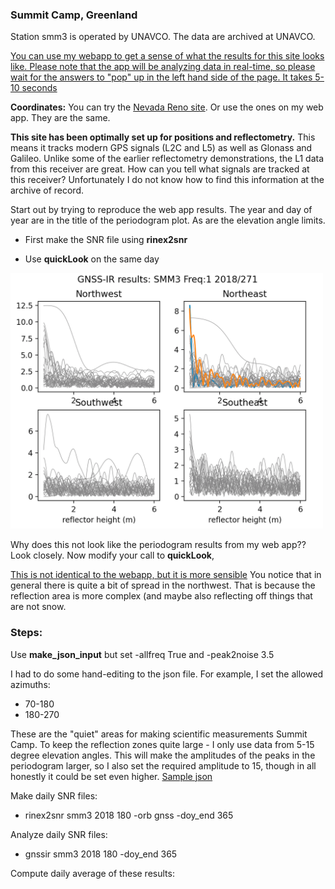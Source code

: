 ### Summit Camp, Greenland

Station smm3 is operated by UNAVCO. The data are archived at UNAVCO. 

[You can use my webapp to get a sense of what the results for this site looks like. Please note that the app 
will be analyzing data in real-time, so please wait for the answers to "pop" up in the 
left hand side of the page. It takes 5-10 seconds](https://gnss-reflections.org/fancy6?example=smm3)

**Coordinates:**
You can try the [Nevada Reno site](http://geodesy.unr.edu/NGLStationPages/stations/SMM3.sta).
Or use the ones on my web app. They are the same.

**This site has been optimally set up for positions and reflectometry.** This means it tracks modern
GPS signals (L2C and L5) as well as Glonass and Galileo. Unlike some of the earlier reflectometry demonstrations, 
the L1 data from this receiver are great. How can you tell what signals are tracked at this receiver?
Unfortunately I do not know how to find this information at the 
archive of record. 

Start out by trying to reproduce the web app results. The year and day of year are in the 
title of the periodogram plot. As are the elevation angle limits.

- First make the SNR file using **rinex2snr**

- Use **quickLook** on the same day

<img src="smm3-default.png" width="500" />

Why does this not look like the periodogram results from my web app?? Look closely.
Now modify your call to **quickLook**,

[This is not identical to the webapp, but it is more sensible](smm3-sensible.png)
You notice that in general there is quite a bit of spread in the northwest.  That is because the reflection 
area is more complex (and maybe also reflecting off things that are not snow.

### Steps: 

Use **make_json_input** but set -allfreq True and -peak2noise 3.5

I had to do some hand-editing to the json file. For example, I set the allowed azimuths:

- 70-180
- 180-270

These are the "quiet" areas for making scientific measurements Summit Camp. To keep the reflection 
zones quite large - I only use data from 5-15 degree elevation angles. This will make the amplitudes of the peaks 
in the periodogram larger, so I also set the required amplitude to 15, though in all honestly it 
could be set even higher. [Sample json](smm3.json)


Make daily SNR files:

- rinex2snr smm3 2018 180 -orb gnss -doy_end 365


Analyze daily SNR files:

- gnssir smm3 2018 180 -doy_end 365

Compute daily average of these results:

